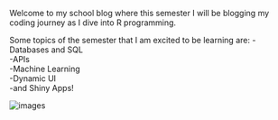 Welcome to my school blog where this semester I will be blogging my coding journey as I dive into R programming.  

Some topics of the semester that I am excited to be learning are: 
    -Databases and SQL  
    -APIs  
    -Machine Learning  
    -Dynamic UI  
    -and Shiny Apps!  

    
![images](https://github.com/jgally/jgally.github.io/assets/142964451/19ed8e1b-6823-4a12-874f-fa476b2c62cc)
